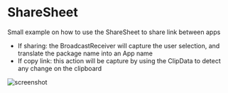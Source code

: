 # ShareSheet

Small example on how to use the ShareSheet to share link between apps

- If sharing: the BroadcastReceiver will capture the user selection, and translate the package name into an App name
- If copy link: this action will be capture by using the ClipData to detect any change on the clipboard

![screenshot](https://github.com/rosebm/MyReadMeAssets/blob/main/ShareSheet.png)
